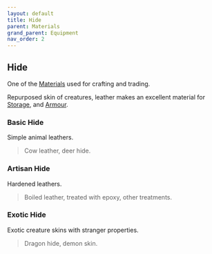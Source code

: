 ```yaml
---
layout: default
title: Hide
parent: Materials
grand_parent: Equipment
nav_order: 2
---
```

## Hide
One of the [Materials](Materials) used for crafting and trading.

Repurposed skin of creatures, leather makes an excellent material for [Storage](Storage), and [Armour](Armour).

### Basic Hide
Simple animal leathers.

> Cow leather, deer hide.

### Artisan Hide
Hardened leathers.

> Boiled leather, treated with epoxy, other treatments. 

### Exotic Hide
Exotic creature skins with stranger properties.

> Dragon hide, demon skin.
